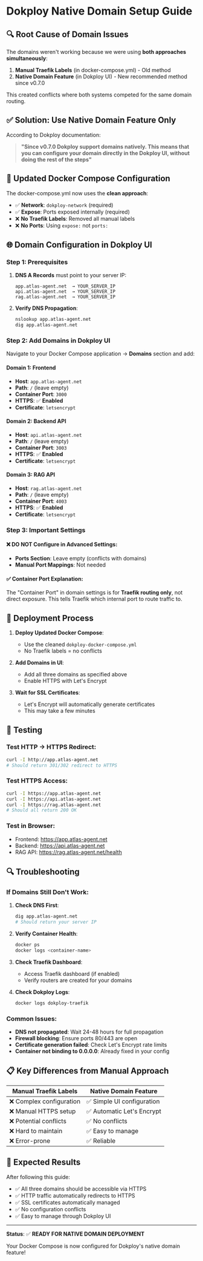 # Dokploy Native Domain Setup Guide

## 🔍 **Root Cause of Domain Issues**

The domains weren't working because we were using **both approaches simultaneously**:
1. **Manual Traefik Labels** (in docker-compose.yml) - Old method
2. **Native Domain Feature** (in Dokploy UI) - New recommended method since v0.7.0

This created conflicts where both systems competed for the same domain routing.

## ✅ **Solution: Use Native Domain Feature Only**

According to Dokploy documentation:
> **"Since v0.7.0 Dokploy support domains natively. This means that you can configure your domain directly in the Dokploy UI, without doing the rest of the steps"**

## 🔧 **Updated Docker Compose Configuration**

The docker-compose.yml now uses the **clean approach**:
- ✅ **Network**: `dokploy-network` (required)
- ✅ **Expose**: Ports exposed internally (required)
- ❌ **No Traefik Labels**: Removed all manual labels
- ❌ **No Ports**: Using `expose:` not `ports:`

## 🌐 **Domain Configuration in Dokploy UI**

### Step 1: Prerequisites
1. **DNS A Records** must point to your server IP:
   ```
   app.atlas-agent.net  → YOUR_SERVER_IP
   api.atlas-agent.net  → YOUR_SERVER_IP
   rag.atlas-agent.net  → YOUR_SERVER_IP
   ```

2. **Verify DNS Propagation**:
   ```bash
   nslookup app.atlas-agent.net
   dig app.atlas-agent.net
   ```

### Step 2: Add Domains in Dokploy UI

Navigate to your Docker Compose application → **Domains** section and add:

#### Domain 1: Frontend
- **Host**: `app.atlas-agent.net`
- **Path**: `/` (leave empty)
- **Container Port**: `3000`
- **HTTPS**: ✅ **Enabled**
- **Certificate**: `letsencrypt`

#### Domain 2: Backend API
- **Host**: `api.atlas-agent.net`
- **Path**: `/` (leave empty)
- **Container Port**: `3003`
- **HTTPS**: ✅ **Enabled**
- **Certificate**: `letsencrypt`

#### Domain 3: RAG API
- **Host**: `rag.atlas-agent.net`
- **Path**: `/` (leave empty)
- **Container Port**: `4003`
- **HTTPS**: ✅ **Enabled**
- **Certificate**: `letsencrypt`

### Step 3: Important Settings

#### ❌ **DO NOT Configure in Advanced Settings**:
- **Ports Section**: Leave empty (conflicts with domains)
- **Manual Port Mappings**: Not needed

#### ✅ **Container Port Explanation**:
The "Container Port" in domain settings is for **Traefik routing only**, not direct exposure. This tells Traefik which internal port to route traffic to.

## 🚀 **Deployment Process**

1. **Deploy Updated Docker Compose**:
   - Use the cleaned `dokploy-docker-compose.yml`
   - No Traefik labels = no conflicts

2. **Add Domains in UI**:
   - Add all three domains as specified above
   - Enable HTTPS with Let's Encrypt

3. **Wait for SSL Certificates**:
   - Let's Encrypt will automatically generate certificates
   - This may take a few minutes

## 🧪 **Testing**

### Test HTTP → HTTPS Redirect:
```bash
curl -I http://app.atlas-agent.net
# Should return 301/302 redirect to HTTPS
```

### Test HTTPS Access:
```bash
curl -I https://app.atlas-agent.net
curl -I https://api.atlas-agent.net
curl -I https://rag.atlas-agent.net
# Should all return 200 OK
```

### Test in Browser:
- Frontend: https://app.atlas-agent.net
- Backend: https://api.atlas-agent.net
- RAG API: https://rag.atlas-agent.net/health

## 🔍 **Troubleshooting**

### If Domains Still Don't Work:

1. **Check DNS First**:
   ```bash
   dig app.atlas-agent.net
   # Should return your server IP
   ```

2. **Verify Container Health**:
   ```bash
   docker ps
   docker logs <container-name>
   ```

3. **Check Traefik Dashboard**:
   - Access Traefik dashboard (if enabled)
   - Verify routers are created for your domains

4. **Check Dokploy Logs**:
   ```bash
   docker logs dokploy-traefik
   ```

### Common Issues:

- **DNS not propagated**: Wait 24-48 hours for full propagation
- **Firewall blocking**: Ensure ports 80/443 are open
- **Certificate generation failed**: Check Let's Encrypt rate limits
- **Container not binding to 0.0.0.0**: Already fixed in your config

## 📋 **Key Differences from Manual Approach**

| Manual Traefik Labels | Native Domain Feature |
|----------------------|----------------------|
| ❌ Complex configuration | ✅ Simple UI configuration |
| ❌ Manual HTTPS setup | ✅ Automatic Let's Encrypt |
| ❌ Potential conflicts | ✅ No conflicts |
| ❌ Hard to maintain | ✅ Easy to manage |
| ❌ Error-prone | ✅ Reliable |

## 🎯 **Expected Results**

After following this guide:
- ✅ All three domains should be accessible via HTTPS
- ✅ HTTP traffic automatically redirects to HTTPS
- ✅ SSL certificates automatically managed
- ✅ No configuration conflicts
- ✅ Easy to manage through Dokploy UI

---

**Status**: ✅ **READY FOR NATIVE DOMAIN DEPLOYMENT**

Your Docker Compose is now configured for Dokploy's native domain feature!
